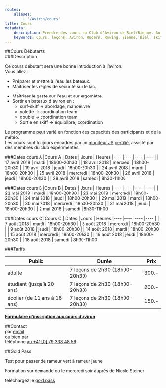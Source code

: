 ```yaml
---
routes:
    aliases:
        - '/Aviron/cours'
title: Cours
metadata:
    description: Prendre des cours au Club d'Aviron de Biel/Bienne. Au bord du lac de Bienne Bielersee.
    keywords: Cours, leçons, Aviron, Rudern, Rowing, Bienne, Biel, skiff, skull, yolette, ergomètre, inscription
---
```

##Cours Débutants  
###Description

Ce cours débutant sera une bonne introduction à l’aviron.  
Vous allez :

+ Préparer et mettre à l'eau les bateaux.
+ Maîtriser les règles de sécurité sur le lac.
- 	Maîtriser le geste sur l'eau et sur ergomètre.
- 	Sortir en bateaux d'aviron en :
	- 	surf-skiff &rarr; abordage, manoeuvre
	- 	yolette	&rarr; coordination team
	- 	double	&rarr; coordination team
	- 	Sortie en skiff &rarr; équibilbre, coordination

Le programme peut varié en fonction des capacités des participants et de la météo.  
Les cours sont toujours encadrés par un [moniteur JS](/aviron/moniteurs) [certifié](http://www.baspo.admin.ch/internet/baspo/fr/home.html), assisté par des membres du club expérimentés.

###Dates cours A
|Cours A 		| Dates			| Jours		| Heures
|----		|----			|----		|----
|		| 17 avril 2018		| mardi		| 18h00-20h30
|		| 18 avril 2018		| mercredi	| 18h00-20h30
|		| 19 avril 2018		| jeudi		| 18h00-20h30
|		| 24 avril 2018		| mardi		| 18h00-20h30
|		| 25 avril 2018		| mercredi	| 18h00-20h30
|		| 26 avril 2018		| jeudi		| 18h00-20h30
|		| 28 avril 2018		| samedi 	| 8h30-11h00
	
###Dates cours B
|Cours B 		| Dates			| Jours		| Heures
|----		|----			|----		|----
|		| 22 mai 2018		| mardi		| 18h00-20h30
|		| 23 mai 2018		| mercredi	| 18h00-20h30
|		| 24 mai 2018		| jeudi		| 18h00-20h30
|		| 29 mai 2018		| mardi		| 18h00-20h30
|		| 30 mai 2018		| mercredi	| 18h00-20h30
|		| 31 mai 2018		| jeudi		| 18h00-20h30
|		| 2 mai 2018		| samedi 	| 8h30-11h00

###Dates cours C
|Cours C 		| Dates			| Jours		| Heures
|----		|----			|----		|----
|		| 7 août 2018		| mardi		| 18h00-20h30
|		| 8 août 2018		| mercredi	| 18h00-20h30
|		| 9 août 2018		| jeudi		| 18h00-20h30
|		| 14 août 2018		| mardi		| 18h00-20h30
|		| 15 août 2018		| mercredi	| 18h00-20h30
|		| 16 août 2018		| jeudi		| 18h00-20h30
|		| 18 août 2018		| samedi 	| 8h30-11h00





###Tarifs

|Public 	| Durée 			| Prix 	|
|----		|----				|----	|
|adulte		| 7 leçons de 2h30 (18h00-20h30)|300.- |
|étudiant (jusqu’à 20 ans)|7 leçons de 2h30 (18h00-20h30)	|200.- |
|écolier (de 11 ans à 16 ans)|7 leçons de 2h30 (18h00-20h30)|150.-|



[**Formulaire d’inscription aux cours d’aviron**](https://sneb.webling.ch/web.php/yFCG4L/Inscription_aux_cours_d_aviron.html)

##Contact  
par [email](mailto:nicole.steiner@sneb.ch)  
ou bien par  
téléphone [au +41 [0] 79 338 48 56](tel:+41793384856)



##Gold Pass

 
Test pour passer de rameur vert à rameur jaune

Formation sur demande ou le mercredi soir auprès de Nicole Steiner

téléchargez le [gold pass](gold_pass.pdf)